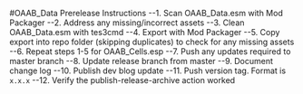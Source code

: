 #OAAB_Data Prerelease Instructions
--1. Scan OAAB_Data.esm with Mod Packager
--2. Address any missing/incorrect assets
--3. Clean OAAB_Data.esm with tes3cmd
--4. Export with Mod Packager
--5. Copy export into repo folder (skipping duplicates) to check for any missing assets
--6. Repeat steps 1-5 for OAAB_Cells.esp
--7. Push any updates required to master branch
--8. Update release branch from master
--9. Document change log
--10. Publish dev blog update
--11. Push version tag. Format is `x.x.x`
--12. Verify the publish-release-archive action worked